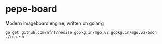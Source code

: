 # pepe-board
Modern imageboard engine, written on golang

```
go get github.com/nfnt/resize gopkg.in/mgo.v2 gopkg.in/mgo.v2/bson
./run.sh
```
